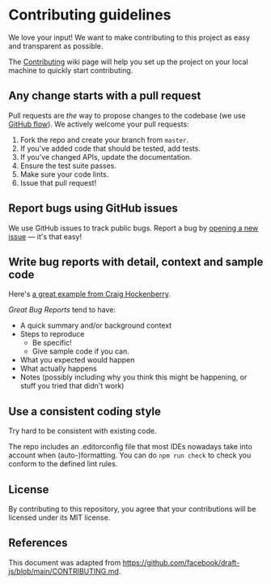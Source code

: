 # Contributing guidelines

We love your input! We want to make contributing to this project as easy and transparent as possible.

The [Contributing](https://github.com/EXXETA/openapi-cop/wiki/Contributing) wiki page will help you set up the project on your local
machine to quickly start contributing.

## Any change starts with a pull request

Pull requests are _the_ way to propose changes to the codebase (we
use [GitHub flow](https://docs.github.com/en/get-started/quickstart/github-flow)). We actively welcome your pull
requests:

1. Fork the repo and create your branch from `master`.
2. If you've added code that should be tested, add tests.
3. If you've changed APIs, update the documentation.
4. Ensure the test suite passes.
5. Make sure your code lints.
6. Issue that pull request!

## Report bugs using GitHub issues

We use GitHub issues to track public bugs. Report a bug
by [opening a new issue](https://github.com/EXXETA/openapi-cop/issues/new) — it's that easy!

## Write bug reports with detail, context and sample code

Here's [a great example from Craig Hockenberry](http://www.openradar.me/11905408).

_Great Bug Reports_ tend to have:

- A quick summary and/or background context
- Steps to reproduce
    - Be specific!
    - Give sample code if you can.
- What you expected would happen
- What actually happens
- Notes (possibly including why you think this might be happening, or stuff you tried that didn't work)

## Use a consistent coding style

Try hard to be consistent with existing code.

The repo includes an .editorconfig file that most IDEs nowadays take into account when (auto-)formatting. You can
do `npm run check` to check you conform to the defined lint rules.

## License

By contributing to this repository, you agree that your contributions will be licensed under its MIT license.

## References

This document was adapted from https://github.com/facebook/draft-js/blob/main/CONTRIBUTING.md.
